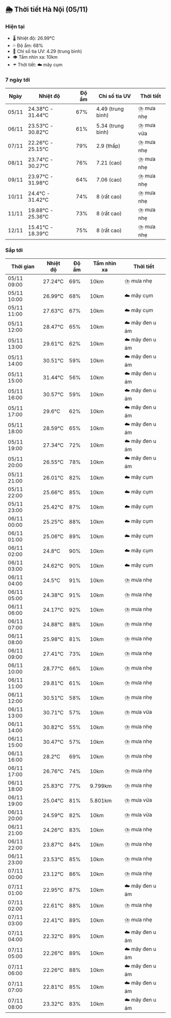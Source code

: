 ## 🌦️ Thời tiết Hà Nội (05/11)

### Hiện tại

- 🌡️ Nhiệt độ: 26.99℃
- 💦 Độ ẩm: 68%
- 🌟 Chỉ số tia UV: 4.29 (trung bình)
- 👁️ Tầm nhìn xa: 10km
- ☂️ Thời tiết: ☁️ mây cụm

### 7 ngày tới

| Ngày | Nhiệt độ | Độ ẩm | Chỉ số tia UV | Thời tiết |
| --- | --- | --- | --- | --- |
| 05/11 | 24.38℃ - 31.44℃ | 67% | 4.49 (trung bình) | ⛈️ mưa nhẹ |
| 06/11 | 23.53℃ - 30.82℃ | 61% | 5.34 (trung bình) | ⛈️ mưa vừa |
| 07/11 | 22.26℃ - 25.15℃ | 79% | 2.9 (thấp) | ⛈️ mưa nhẹ |
| 08/11 | 23.74℃ - 30.27℃ | 76% | 7.21 (cao) | ⛈️ mưa nhẹ |
| 09/11 | 23.97℃ - 31.98℃ | 64% | 7.06 (cao) | ⛈️ mưa nhẹ |
| 10/11 | 24.4℃ - 31.42℃ | 74% | 8 (rất cao) | ⛈️ mưa nhẹ |
| 11/11 | 19.88℃ - 25.36℃ | 73% | 8 (rất cao) | ⛈️ mưa nhẹ |
| 12/11 | 15.41℃ - 18.39℃ | 75% | 8 (rất cao) | ⛈️ mưa nhẹ |

### Sắp tới

| Thời gian | Nhiệt độ | Độ ẩm | Tầm nhìn xa | Thời tiết |
| --- | --- | --- | --- | --- |
| 05/11 09:00 | 27.24℃ | 69% | 10km | ⛈️ mưa nhẹ |
| 05/11 10:00 | 26.99℃ | 68% | 10km | ☁️ mây cụm |
| 05/11 11:00 | 27.63℃ | 67% | 10km | ☁️ mây cụm |
| 05/11 12:00 | 28.47℃ | 65% | 10km | ☁️ mây đen u ám |
| 05/11 13:00 | 29.61℃ | 62% | 10km | ☁️ mây đen u ám |
| 05/11 14:00 | 30.51℃ | 59% | 10km | ☁️ mây đen u ám |
| 05/11 15:00 | 31.44℃ | 56% | 10km | ☁️ mây đen u ám |
| 05/11 16:00 | 30.57℃ | 59% | 10km | ☁️ mây đen u ám |
| 05/11 17:00 | 29.6℃ | 62% | 10km | ☁️ mây đen u ám |
| 05/11 18:00 | 28.59℃ | 65% | 10km | ☁️ mây đen u ám |
| 05/11 19:00 | 27.34℃ | 72% | 10km | ☁️ mây đen u ám |
| 05/11 20:00 | 26.55℃ | 78% | 10km | ☁️ mây đen u ám |
| 05/11 21:00 | 26.01℃ | 82% | 10km | ☁️ mây cụm |
| 05/11 22:00 | 25.66℃ | 85% | 10km | ☁️ mây cụm |
| 05/11 23:00 | 25.42℃ | 87% | 10km | ☁️ mây cụm |
| 06/11 00:00 | 25.25℃ | 88% | 10km | ☁️ mây cụm |
| 06/11 01:00 | 25.06℃ | 89% | 10km | ☁️ mây cụm |
| 06/11 02:00 | 24.8℃ | 90% | 10km | ☁️ mây cụm |
| 06/11 03:00 | 24.62℃ | 90% | 10km | ☁️ mây cụm |
| 06/11 04:00 | 24.5℃ | 91% | 10km | ⛈️ mưa nhẹ |
| 06/11 05:00 | 24.38℃ | 91% | 10km | ⛈️ mưa nhẹ |
| 06/11 06:00 | 24.17℃ | 92% | 10km | ⛈️ mưa nhẹ |
| 06/11 07:00 | 24.88℃ | 88% | 10km | ⛈️ mưa nhẹ |
| 06/11 08:00 | 25.98℃ | 81% | 10km | ⛈️ mưa nhẹ |
| 06/11 09:00 | 27.41℃ | 73% | 10km | ⛈️ mưa nhẹ |
| 06/11 10:00 | 28.77℃ | 66% | 10km | ⛈️ mưa nhẹ |
| 06/11 11:00 | 29.81℃ | 61% | 10km | ⛈️ mưa nhẹ |
| 06/11 12:00 | 30.51℃ | 58% | 10km | ⛈️ mưa nhẹ |
| 06/11 13:00 | 30.71℃ | 57% | 10km | ⛈️ mưa vừa |
| 06/11 14:00 | 30.82℃ | 55% | 10km | ⛈️ mưa nhẹ |
| 06/11 15:00 | 30.47℃ | 57% | 10km | ⛈️ mưa nhẹ |
| 06/11 16:00 | 28.2℃ | 69% | 10km | ⛈️ mưa nhẹ |
| 06/11 17:00 | 26.76℃ | 74% | 10km | ⛈️ mưa nhẹ |
| 06/11 18:00 | 25.83℃ | 77% | 9.799km | ⛈️ mưa nhẹ |
| 06/11 19:00 | 25.04℃ | 81% | 5.801km | ⛈️ mưa vừa |
| 06/11 20:00 | 24.59℃ | 82% | 10km | ⛈️ mưa vừa |
| 06/11 21:00 | 24.26℃ | 83% | 10km | ⛈️ mưa nhẹ |
| 06/11 22:00 | 23.87℃ | 84% | 10km | ⛈️ mưa nhẹ |
| 06/11 23:00 | 23.53℃ | 85% | 10km | ⛈️ mưa nhẹ |
| 07/11 00:00 | 23.12℃ | 86% | 10km | ⛈️ mưa nhẹ |
| 07/11 01:00 | 22.95℃ | 87% | 10km | ☁️ mây đen u ám |
| 07/11 02:00 | 22.61℃ | 88% | 10km | ⛈️ mưa nhẹ |
| 07/11 03:00 | 22.41℃ | 89% | 10km | ⛈️ mưa nhẹ |
| 07/11 04:00 | 22.32℃ | 89% | 10km | ☁️ mây đen u ám |
| 07/11 05:00 | 22.26℃ | 89% | 10km | ☁️ mây đen u ám |
| 07/11 06:00 | 22.26℃ | 88% | 10km | ☁️ mây đen u ám |
| 07/11 07:00 | 22.81℃ | 85% | 10km | ☁️ mây đen u ám |
| 07/11 08:00 | 23.32℃ | 83% | 10km | ☁️ mây đen u ám |
